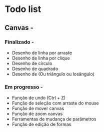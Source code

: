 # Todo list

## Canvas -

### Finalizado -
- Desenho de linha por arraste
- Desenho de linha por clique
- Desenho de círculo
- Desenho de quadrado
- Desenho de (Ou triângulo ou losângulo)
### Em progresso -
- Função de undo (Ctrl + Z)
- Função de seleção com arraste do mouse
- Função de mover canvas
- Função de zoom canvas
- Ferramentas de mudança de parâmetros
- Função de edição de formas
